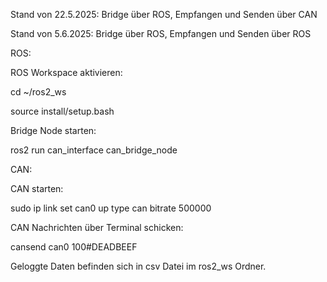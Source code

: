 Stand von 22.5.2025: Bridge über ROS, Empfangen und Senden über CAN

Stand von 5.6.2025: Bridge über ROS, Empfangen und Senden über ROS

ROS:

ROS Workspace aktivieren:

cd ~/ros2_ws

source install/setup.bash

Bridge Node starten:

ros2 run can_interface can_bridge_node

CAN:

CAN starten:

sudo ip link set can0 up type can bitrate 500000

CAN Nachrichten über Terminal schicken:

cansend can0 100#DEADBEEF

Geloggte Daten befinden sich in csv Datei im ros2_ws Ordner.

